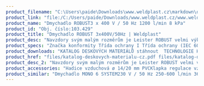 ```yaml
---
product_filename: "C:\Users\paide\Downloads\www.weldplast.cz\markdown\dmychadlo-robust-3x400v50hz.md"
product_link: "file:/C:/Users/paide/Downloads/www.weldplast.cz/www.weldplast.cz/dmychadlo-robust-3x400v50hz"
product_name: "Dmychadlo ROBUST3 x 400 V / 50 Hz 1200 l/min 8 kPa"
product_id: "Obj. číslo:103.429"
product_title: "Dmychadlo ROBUST 3x400V/50Hz | Weldplast"
product_desc: "Navzdory svým malým rozměrům je Leister ROBUST velmi výkonné dmychadlo použitelné i při vysokých teplotách okolního prostředí až 60ºC. Díky efektivní protihlukové izolaci dosahuje nízké úrovně hlučnosti.Kompaktní design vysoký výkonS hlukovou izolacíLze ho upevnit do jakékoliv poziceVhodný pro nepřetřžitý provozSlouží jako zdroj vzduchu pro ruční přístroje DIODE PID/S WELDING PEN R/S a LABOR S"
product_specs: "Značka konformity Třída ochrany I Třída ochrany (IEC 60529)IP 54 NapětíV~3 x 400 PříkonW250 FrekvenceHz50 / 60 Průtok vzduchul/min1200 - 1300 Statický tlakPa8000 / 10500 Úroveň hlučnosti LpAdB62 Rozměry (D x Š x V)mm255 x 221 x 221 Hmotnostkg8 (s kabelem 3 m) Výstupní otvor (vnější ø)ø mm38 Vstupní otvor (vnější)ø mm38 Max. teplota prostředí°C60 Max. vstupní teplota vzduchu°C60"
product_downloads: "KATALOG DESKOVÝCH MATERIÁLŮ stáhnout  TECHNOLOGIE HORKÉHO VZDUCHU - katalog stáhnout  ROBUST - montážní rozměry stáhnout  ROBUST - produktový list stáhnout  ROBUST - manuál stáhnout"
product_href: "files/katalog-deskovych-materialu-cz.pdf files/katalog-deskovych-materialu-cz.pdf files/katalog-ph-web.pdf files/katalog-ph-web.pdf files/robust-montazni-rozmery-leister.pdf files/robust-montazni-rozmery-leister.pdf files/robust-produktovy-list.pdf files/robust-produktovy-list.pdf files/robust-manual-cz.pdf files/robust-manual-cz.pdf"
product_desc_2: "Navzdory svým malým rozměrům je Leister ROBUST velmi výkonné dmychadlo použitelné i při vysokých teplotách okolního prostředí až 60ºC. Díky efektivní protihlukové izolaci dosahuje nízké úrovně hlučnosti.Kompaktní design vysoký výkonS hlukovou izolacíLze ho upevnit do jakékoliv poziceVhodný pro nepřetřžitý provozSlouží jako zdroj vzduchu pro ruční přístroje DIODE PID/S WELDING PEN R/S a LABOR S"
product_accessories: "Hadice vzduchová ø 14/20 mm PVCKlapka regulace vzduchu ø 38/40 mm ručníHadice vzduchová ø 19 mm PVCKlapka regulace vzduchu ø 38/40 mm ovládaná tlak.vzduchemAdaptér 1x vstup ø 38 mm 2x výstup ø 19 mmAdaptér 1x vstup ø 38 mm 2x výstup ø 38 mmSpona hadice ø 19 mmSpona hadice ø 60 mmHadice vzduchová ø 38 mm PVCAdaptér 1x vstup ø 36 mm 3x výstup ø 14 mmZátka plastová ø 19 mmZátka plastová ø 38 mmKondenzátor rozběhu 60uF/450V (ROBUST 110V)Frekvenční měnič M 100-012230 V / do 750 W (ROBUSTSILENCEASO)Filtr sání nerez (ROBUST)nerez ROBUST Dmychadlo MONO 6 SYSTEM230 V / 50 Hz 250-600 l/min 36 kPaDmychadlo AIRPACK400 V / 50 Hz 3500 l / min 29 kPaDmychadlo ASO230 V / 50 Hz 13 500 l/min 16 kPaDmychadlo ASO3 x 400 V / 50Hz 13 500 l/min 16 kPaDmychadlo SILENCE230 V / 50 Hz 4700 l / min 1 kPaDmychadlo SILENCE3 x 400 V / 50 Hz 4700 l/ min 1kPaDmychadlo ROBUST230 V / 50 Hz 1200 l/min 8 kPa s kabelem 3 m a eurozástrčkou"
product_similar: "Dmychadlo MONO 6 SYSTEM230 V / 50 Hz 250-600 l/min 36 kPaDmychadlo AIRPACK400 V / 50 Hz 3500 l / min 29 kPaDmychadlo ASO230 V / 50 Hz 13 500 l/min 16 kPaDmychadlo ASO3 x 400 V / 50Hz 13 500 l/min 16 kPaDmychadlo SILENCE230 V / 50 Hz 4700 l / min 1 kPaDmychadlo SILENCE3 x 400 V / 50 Hz 4700 l/ min 1kPaDmychadlo ROBUST230 V / 50 Hz 1200 l/min 8 kPa s kabelem 3 m a eurozástrčkou"
---
```

